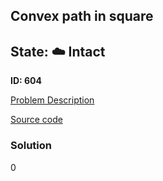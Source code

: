 ## Convex path in square

## State: :cloud: **Intact**

**ID: 604**

[Problem Description](https://projecteuler.net/problem=604)

[Source code](main.cpp)

### Solution
0